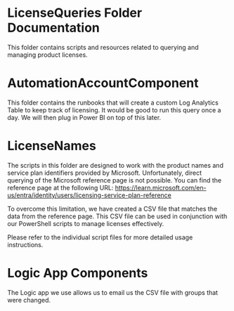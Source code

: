 # LicenseQueries Folder Documentation

This folder contains scripts and resources related to querying and managing product licenses. 

# AutomationAccountComponent 

This folder contains the runbooks that will create a custom Log Analytics Table to keep track of licensing. It would be good to run this query once a day. We will then plug in Power BI on top of this later. 

# LicenseNames

The scripts in this folder are designed to work with the product names and service plan identifiers provided by Microsoft. Unfortunately, direct querying of the Microsoft reference page is not possible. You can find the reference page at the following URL:
https://learn.microsoft.com/en-us/entra/identity/users/licensing-service-plan-reference

To overcome this limitation, we have created a CSV file that matches the data from the reference page. This CSV file can be used in conjunction with our PowerShell scripts to manage licenses effectively.

Please refer to the individual script files for more detailed usage instructions.

# Logic App Components

The Logic app we use allows us to email us the CSV file with groups that were changed. 